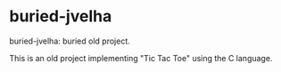 # buried-jvelha

buried-jvelha: buried old project.

This is an old project implementing "Tic Tac Toe" using the C language.